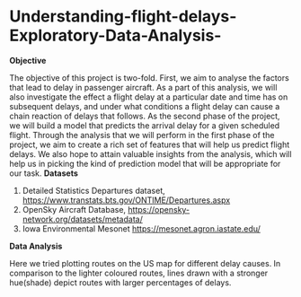 # Understanding-flight-delays-Exploratory-Data-Analysis-
**Objective**

The objective of this project is two-fold. First, we aim to analyse the factors that lead to delay in passenger
aircraft. As a part of this analysis, we will also investigate the effect a flight delay at a particular date and time
has on subsequent delays, and under what conditions a flight delay can cause a chain reaction of delays that
follows.
As the second phase of the project, we will build a model that predicts the arrival delay for a given scheduled
flight. Through the analysis that we will perform in the first phase of the project, we aim to create a rich set of
features that will help us predict flight delays. We also hope to attain valuable insights from the analysis, which
will help us in picking the kind of prediction model that will be appropriate for our task.
**Datasets**

1. Detailed Statistics Departures dataset, https://www.transtats.bts.gov/ONTIME/Departures.aspx
2. OpenSky Aircraft Database, https://opensky-network.org/datasets/metadata/
3. Iowa Environmental Mesonet https://mesonet.agron.iastate.edu/

**Data Analysis**

Here we tried plotting routes on the US map for different delay causes. In comparison to the lighter coloured
routes, lines drawn with a stronger hue(shade) depict routes with larger percentages of delays.
